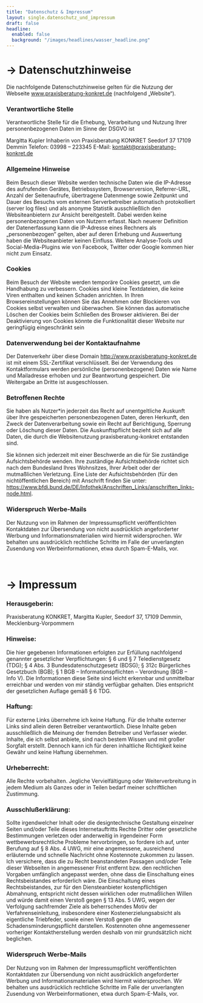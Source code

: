 ```yaml
---
title: "Datenschutz & Impressum"
layout: single.datenschutz_und_impressum
draft: false
headline:
  enabled: false
  background: "/images/headlines/wasser_headline.png"
---
```


# → Datenschutzhinweise
Die nachfolgende Datenschutzhinweise gelten für die Nutzung der Webseite www.praxisberatung-konkret.de (nachfolgend „Website“).

### Verantwortliche Stelle

Verantwortliche Stelle für die Erhebung, Verarbeitung und Nutzung Ihrer personenbezogenen Daten im Sinne der DSGVO ist

Margitta Kupler Inhaberin von Praxisberatung KONKRET
Seedorf 37
17109 Demmin
Telefon: 03998 – 223345
E-Mail: kontakt@praxisberatung-konkret.de

### Allgemeine Hinweise

Beim Besuch dieser Website werden technische Daten wie die IP-Adresse des aufrufenden Gerätes, Betriebssystem, Browserversion, Referrer-URL, Anzahl der Seitenaufrufe, übertragene Datenmenge sowie Zeitpunkt und Dauer des Besuchs vom externen Serverbetreiber automatisch protokolliert (server log files) und als anonyme Statistik ausschließlich den Websiteanbietern zur Ansicht bereitgestellt. Dabei werden keine personenbezogenen Daten von Nutzern erfasst. Nach neuerer Definition der Datenerfassung kann die IP-Adresse eines Rechners als „personenbezogen“ gelten, aber auf deren Erhebung und Auswertung haben die Websiteanbieter keinen Einfluss. Weitere Analyse-Tools und Social-Media-Plugins wie von Facebook, Twitter oder Google kommen hier nicht zum Einsatz.

### Cookies

Beim Besuch der Website werden temporäre Cookies gesetzt, um die Handhabung zu verbessern. Cookies sind kleine Textdateien, die keine Viren enthalten und keinen Schaden anrichten. In Ihren Browsereinstellungen können Sie das Annehmen oder Blockieren von Cookies selbst verwalten und überwachen. Sie können das automatische Löschen der Cookies beim Schließen des Browser aktivieren. Bei der Deaktivierung von Cookies könnte die Funktionalität dieser Website nur geringfügig eingeschränkt sein

### Datenverwendung bei der Kontaktaufnahme

Der Datenverkehr über diese Domain http://www.praxisberatung-konkret.de ist mit einem SSL-Zertifikat verschlüsselt. Bei der Verwendung des Kontaktformulars werden persönliche (personenbezogene) Daten wie Name und Mailadresse erhoben und zur Beantwortung gespeichert. Die Weitergabe an Dritte ist ausgeschlossen.

### Betroffenen Rechte

Sie haben als Nutzer*in jederzeit das Recht auf unentgeltliche Auskunft über Ihre gespeicherten personenbezogenen Daten, deren Herkunft, den Zweck der Datenverarbeitung sowie ein Recht auf Berichtigung, Sperrung oder Löschung dieser Daten. Die Auskunftspflicht bezieht sich auf alle Daten, die durch die Websitenutzung praxisberatung-konkret entstanden sind.

Sie können sich jederzeit mit einer Beschwerde an die für Sie zuständige Aufsichtsbehörde wenden. Ihre zuständige Aufsichtsbehörde richtet sich nach dem Bundesland Ihres Wohnsitzes, Ihrer Arbeit oder der mutmaßlichen Verletzung. Eine Liste der Aufsichtsbehörden (für den nichtöffentlichen Bereich) mit Anschrift finden Sie unter: https://www.bfdi.bund.de/DE/Infothek/Anschriften_Links/anschriften_links-node.html.

### Widerspruch Werbe-Mails

Der Nutzung von im Rahmen der Impressumspflicht veröffentlichten Kontaktdaten zur Übersendung von nicht ausdrücklich angeforderter Werbung und Informationsmaterialien wird hiermit widersprochen. Wir behalten uns ausdrücklich rechtliche Schritte im Falle der unverlangten Zusendung von Werbeinformationen, etwa durch Spam-E-Mails, vor.
  
<br>
<!-- TO DO: REMOVE br tag -->
  

# → Impressum
### Herausgeberin:

Praxisberatung KONKRET, Margitta Kupler, Seedorf 37, 17109 Demmin, Mecklenburg-Vorpommern

### Hinweise:

Die hier gegebenen Informationen erfolgten zur Erfüllung nachfolgend genannter gesetzlicher Verpflichtungen:  § 6 und  § 7 Teledienstgesetz (TDG);  § 4 Abs. 3 Bundesdatenschutzgesetz (BDSG); § 312c Bürgerliches Gesetzbuch (BGB);  § 1 BGB – Informationspflichten – Verordnung (BGB – Info V). Die Informationen diese Seite sind leicht erkennbar und unmittelbar erreichbar  und werden von mir ständig verfügbar gehalten. Dies entspricht der  gesetzlichen Auflage gemäß § 6 TDG.

### Haftung:

Für externe Links übernehme ich keine Haftung. Für die Inhalte externer Links sind allein deren Betreiber verantwortlich. Diese Inhalte geben ausschließlich die Meinung der fremden Betreiber und Verfasser wieder. Inhalte, die ich selbst anbiete,  sind nach bestem Wissen und mit großer Sorgfalt erstellt. Dennoch kann ich für deren inhaltliche Richtigkeit keine Gewähr und keine Haftung übernehmen.

### Urheberrecht:

Alle Rechte vorbehalten. Jegliche Vervielfältigung oder Weiterverbreitung in jedem Medium als Ganzes oder in Teilen bedarf meiner schriftlichen Zustimmung.

### Ausschlußerklärung:

Sollte irgendwelcher Inhalt oder die designtechnische Gestaltung einzelner Seiten und/oder Teile dieses Internetauftritts Rechte Dritter oder gesetzliche Bestimmungen verletzen oder anderweitig in irgendeiner Form wettbewerbsrechtliche Probleme hervorbringen, so fordere ich auf, unter Berufung auf § 8 Abs. 4 UWG, mir eine angemessene, ausreichend erläuternde und schnelle Nachricht ohne Kostennote zukommen zu lassen. Ich versichere, dass die zu Recht beanstandeten Passagen und/oder Teile dieser Webseiten in angemessener Frist entfernt bzw. den rechtlichen Vorgaben umfänglich angepasst werden, ohne dass die Einschaltung eines Rechtsbeistandes erforderlich wäre. Die Einschaltung eines Rechtsbeistandes, zur für den Diensteanbieter kostenpflichtigen Abmahnung, entspricht nicht dessen wirklichen oder mutmaßlichen Willen und würde damit einen Verstoß gegen § 13 Abs. 5 UWG, wegen der Verfolgung sachfremder Ziele als beherrschendes Motiv der Verfahrenseinleitung, insbesondere einer Kostenerzielungsabsicht als eigentliche Triebfeder, sowie einen Verstoß gegen die Schadensminderungspflicht darstellen. Kostennoten ohne angemessener vorheriger Kontaktherstellung werden deshalb von mir grundsätzlich nicht beglichen.

### Widerspruch Werbe-Mails

Der Nutzung von im Rahmen der Impressumspflicht veröffentlichten Kontaktdaten zur Übersendung von nicht ausdrücklich angeforderter Werbung und Informationsmaterialien wird hiermit widersprochen. Wir behalten uns ausdrücklich rechtliche Schritte im Falle der unverlangten Zusendung von Werbeinformationen, etwa durch Spam-E-Mails, vor.